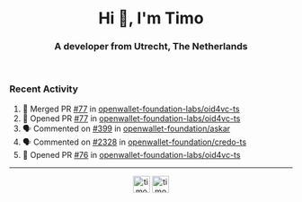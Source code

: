 <h1 align="center">Hi 👋, I'm Timo</h1>
<h3 align="center">A developer from Utrecht, The Netherlands</h3>
<br/>
<!-- https://github.com/rahuldkjain/github-profile-readme-generator --!>

<!--  <p align="left"><img src="https://github-readme-stats.vercel.app/api?username=timoglastra&show_icons=true&count_private=true&" alt="timoglastra" /></p> --!>

<!--
Github language stats
<p align="left"><img src="https://github-readme-stats.vercel.app/api/top-langs/?username=timoglastra&layout=compact" alt="timoglastra" /><p>
-->

<!-- Codestats language stats -->
<!-- <p align="left"><img src="https://codestats-readme.vercel.app/api/top-langs/?username=timoglastra&layout=compact&language_count=12" alt="timoglastra" /><p>    --!>
  
<h3>Recent Activity</h3>

<!--START_SECTION:activity-->
1. 🎉 Merged PR [#77](https://github.com/openwallet-foundation-labs/oid4vc-ts/pull/77) in [openwallet-foundation-labs/oid4vc-ts](https://github.com/openwallet-foundation-labs/oid4vc-ts)
2. 💪 Opened PR [#77](https://github.com/openwallet-foundation-labs/oid4vc-ts/pull/77) in [openwallet-foundation-labs/oid4vc-ts](https://github.com/openwallet-foundation-labs/oid4vc-ts)
3. 🗣 Commented on [#399](https://github.com/openwallet-foundation/askar/pull/399#issuecomment-3035305812) in [openwallet-foundation/askar](https://github.com/openwallet-foundation/askar)
4. 🗣 Commented on [#2328](https://github.com/openwallet-foundation/credo-ts/pull/2328#issuecomment-3032766520) in [openwallet-foundation/credo-ts](https://github.com/openwallet-foundation/credo-ts)
5. 💪 Opened PR [#76](https://github.com/openwallet-foundation-labs/oid4vc-ts/pull/76) in [openwallet-foundation-labs/oid4vc-ts](https://github.com/openwallet-foundation-labs/oid4vc-ts)
<!--END_SECTION:activity-->

---

<p align="center">
<a href="https://twitter.com/timoglastra" target="blank"><img align="center" src="https://cdn.jsdelivr.net/npm/simple-icons@3.0.1/icons/twitter.svg" alt="timoglastra" height="30" width="30" /></a>
<a href="https://linkedin.com/in/timoglastra" target="blank"><img align="center" src="https://cdn.jsdelivr.net/npm/simple-icons@3.0.1/icons/linkedin.svg" alt="timoglastra" height="30" width="30" /></a>
</p>



